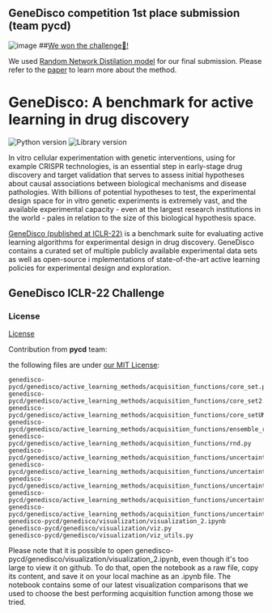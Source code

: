 ## GeneDisco competition 1st place submission (team pycd)

![image](https://user-images.githubusercontent.com/36100251/172914641-6c1aefff-e72d-4a7d-a918-d95968768edd.png)
##[We won the challenge🤩!](https://twitter.com/DariaYasafova/status/1520137801894969344)


We used [Random Network Distilation model](genedisco/active_learning_methods/acquisition_functions/rnd_05.py) for our final submission. Please refer to the [paper](https://arxiv.org/abs/1810.12894) to learn more about the method.


# GeneDisco: A benchmark for active learning in drug discovery

![Python version](https://img.shields.io/badge/Python-3.8-blue)
![Library version](https://img.shields.io/badge/Version-1.0.0-blue)

In vitro cellular experimentation with genetic interventions, using for example CRISPR technologies, is an essential 
step in early-stage drug discovery and target validation that serves to assess initial hypotheses about causal 
associations between biological mechanisms and disease pathologies. With billions of potential hypotheses to test, 
the experimental design space for in vitro genetic experiments is extremely vast, and the available experimental 
capacity - even at the largest research institutions in the world - pales in relation to the size of this biological 
hypothesis space. 

[GeneDisco (published at ICLR-22)](https://arxiv.org/abs/2110.11875) is a benchmark suite for evaluating active learning algorithms for experimental design in drug discovery. 
GeneDisco contains a curated set of multiple publicly available experimental data sets as well as open-source i
mplementations of state-of-the-art active learning policies for experimental design and exploration.

## GeneDisco ICLR-22 Challenge

### License

[License](LICENSE.txt)


Contribution from  **pycd** team:


the following files are under [our MIT License](https://github.com/chrisemezue/genedisco-pycd/blob/master/LICENSE_MIT.md):
```
genedisco-pycd/genedisco/active_learning_methods/acquisition_functions/core_set.py
genedisco-pycd/genedisco/active_learning_methods/acquisition_functions/core_set2.py
genedisco-pycd/genedisco/active_learning_methods/acquisition_functions/core_setUMAP.py 
genedisco-pycd/genedisco/active_learning_methods/acquisition_functions/ensemble_rnd.py 
genedisco-pycd/genedisco/active_learning_methods/acquisition_functions/rnd.py
genedisco-pycd/genedisco/active_learning_methods/acquisition_functions/uncertainty_acquisition.py
genedisco-pycd/genedisco/active_learning_methods/acquisition_functions/uncertainty_acquisition_03.py
genedisco-pycd/genedisco/active_learning_methods/acquisition_functions/uncertainty_acquisition_05.py
genedisco-pycd/genedisco/active_learning_methods/acquisition_functions/uncertainty_acquisition_07.py
genedisco-pycd/genedisco/active_learning_methods/acquisition_functions/uncertainty_acquisition_10.py
genedisco-pycd/genedisco/visualization/visualization_2.ipynb
genedisco-pycd/genedisco/visualization/viz.py
genedisco-pycd/genedisco/visualization/viz_utils.py
```

Please note that it is possible to open genedisco-pycd/genedisco/visualization/visualization_2.ipynb, even though it's too large to view it on github.
To do that, open the notebook as a raw file, copy its content, and save it on your local machine as an .ipynb file.
The notebook contains some of our latest visualization comparisons that we used to choose the best performing acquisition function among those we tried.


